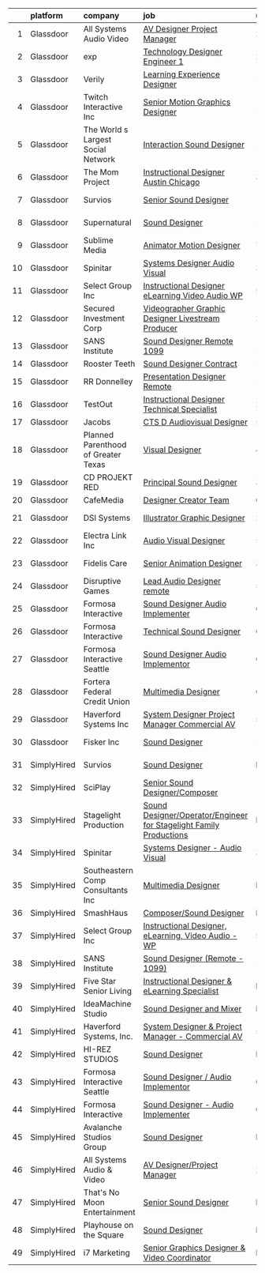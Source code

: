 

|    | platform    | company                             | job                                                                                                                                                                                                                                                                                                                                                                                                                                                                                                                                                                                                                                                                                                                                                                                                                                                                                                                                                                                                                                                                                                                       | update_time   | location                |
|---:|:------------|:------------------------------------|:--------------------------------------------------------------------------------------------------------------------------------------------------------------------------------------------------------------------------------------------------------------------------------------------------------------------------------------------------------------------------------------------------------------------------------------------------------------------------------------------------------------------------------------------------------------------------------------------------------------------------------------------------------------------------------------------------------------------------------------------------------------------------------------------------------------------------------------------------------------------------------------------------------------------------------------------------------------------------------------------------------------------------------------------------------------------------------------------------------------------------|:--------------|:------------------------|
|  1 | Glassdoor   | All Systems Audio   Video           | [AV Designer Project Manager](https://www.glassdoor.com/partner/jobListing.htm?pos=103&ao=1110586&s=58&guid=0000018113c1fc7dbc359dbafaf805c3&src=GD_JOB_AD&t=SR&vt=w&ea=1&cs=1_14456605&cb=1653893889453&jobListingId=1007899232303&cpc=B8AC0869831DBFA1&jrtk=3-0-1g49s3v503c5a001-1g49s3v5dq0u9800-fd91c325230a0d8f--6NYlbfkN0AiXPlSCmAt8JanzF0pDtDYmr9L8zmHkbn3Rt-Ph3jD-4_NMlTB1NCUp5hv0EZwa34TYv_hro2g7yOOpOBQ3iD38iKKEYHyxR5F9GqpUANBe--ODh-PZ4cVsyZjkdo3KXB2yPJwXkZVMM1I6x6V1ow3sqUjRTrFzwZoAGiDbLm2EA8zveNuQWIatZ1XLbMjG_mteWhyvZdxUQWGI2XrAdhEjHfSlGJ2zDBTJujaP83aI9UD3yPGUZGaWYpn5mMU1LI4mlqltZns_bIWpnx3Dx4zhsMUdvMtwiraGhfT9HkC2oQt6F0Ernv6RhTDlD59vuz0rufCXYntxKEYs-kuWCFIAqfJrTSO3DzVSlA47w5e2U2aE55oeb3F4B5wRvAaVp_E7_B89Rsgf-f-s6uB5ij7XHMz_luzLmEfypIIgFrwiFnMOycsiGwfaP5KxstyhhF1TBuxR3RymFpVVlCFc_tFZ3NC-wjRIc3RAQ_upTgmLbX2gpB5Y-msRfTN3gyKWRGcEpHLk9KdNw%3D%3D)                                                                                                                                                                                                                                        | 2d            | Hatboro, PA             |
|  2 | Glassdoor   | exp                                 | [Technology Designer Engineer 1](https://www.glassdoor.com/partner/jobListing.htm?pos=124&ao=1136043&s=58&guid=0000018113c1fc7dbc359dbafaf805c3&src=GD_JOB_AD&t=SR&vt=w&cs=1_2c3ff6b3&cb=1653893889455&jobListingId=1007899351384&jrtk=3-0-1g49s3v503c5a001-1g49s3v5dq0u9800-b1f69bf9e7d62bbf-)                                                                                                                                                                                                                                                                                                                                                                                                                                                                                                                                                                                                                                                                                                                                                                                                                           | 2d            | Coral Gables, FL        |
|  3 | Glassdoor   | Verily                              | [Learning Experience Designer](https://www.glassdoor.com/partner/jobListing.htm?pos=127&ao=1136043&s=58&guid=0000018113c1fc7dbc359dbafaf805c3&src=GD_JOB_AD&t=SR&vt=w&ea=1&cs=1_5123d42e&cb=1653893889456&jobListingId=1007867874321&jrtk=3-0-1g49s3v503c5a001-1g49s3v5dq0u9800-3e7d36ded86b58a4-)                                                                                                                                                                                                                                                                                                                                                                                                                                                                                                                                                                                                                                                                                                                                                                                                                        | 13d           | South San Francisco, CA |
|  4 | Glassdoor   | Twitch Interactive  Inc             | [Senior Motion Graphics Designer](https://www.glassdoor.com/partner/jobListing.htm?pos=128&ao=1136043&s=58&guid=0000018113c1fc7dbc359dbafaf805c3&src=GD_JOB_AD&t=SR&vt=w&cs=1_580da82f&cb=1653893889456&jobListingId=1007877108347&jrtk=3-0-1g49s3v503c5a001-1g49s3v5dq0u9800-11c260c4e203b8e7-)                                                                                                                                                                                                                                                                                                                                                                                                                                                                                                                                                                                                                                                                                                                                                                                                                          | 10d           | Los Angeles, CA         |
|  5 | Glassdoor   | The World s Largest Social Network  | [Interaction Sound Designer](https://www.glassdoor.com/partner/jobListing.htm?pos=108&ao=1110586&s=58&guid=0000018113c1fc7dbc359dbafaf805c3&src=GD_JOB_AD&t=SR&vt=w&ea=1&cs=1_5a58f45b&cb=1653893889455&jobListingId=1007875077537&cpc=654405A9B1E0A9F5&jrtk=3-0-1g49s3v503c5a001-1g49s3v5dq0u9800-df0d68b83c79321e--6NYlbfkN0DSgjPPcnEdvoK3uuxfISLALE6pB1FR7YSHOr_tSg5_QGIhoz_2VqUepdcKLBLI_zQfseoHRbL_z1N3qdKsw0z0CQCyIZgX9aXMncbEf7fYfGtX0HpM_BrvKvuhHEK2MOdjLfQD8jHe5lgPyN0VMvQeBI3cmaPp4-SJBe-EgxCoZhubb4qhr21jN299zNVw8PrA1Lkynr59m-FWtkk3V6D1savde9By1a9R8vMwju8--3l_5yO-lMrirYMjJJj9PJrfbHJ9K0uqQNGqlFDOpcbvZo1h0lGn_w9MvxAmXTPDLZzlXw01zrYf0BkGL9X8AyIzp1v9FO5OES2FcjNxZo8jS4RunxPliWuY4Aa2q9786ri08tDQtW59apO9tAMec7UJtoBv-KjykMkt2tYSSPMz9_jZpe3eChlrd2k3F7bOZhadN4hBF_sUI1mBm9Ua3XtzFs6sPP5CFDyptcWc4VgZl_90MYpAKksQN-L8d9w3FSM2HNRDezVZrhdEeg0F60p0ZUj_wpgAJg46EqFRAFAlEzbLHGysZp7OIas6DQXIr8vqHQoSYP6-Qm11NKLqMhtzI3MDyJpB3A%3D%3D)                                                                                                                                                                         | 11d           | Los Angeles, CA         |
|  6 | Glassdoor   | The Mom Project                     | [Instructional Designer  Austin Chicago ](https://www.glassdoor.com/partner/jobListing.htm?pos=109&ao=1110586&s=58&guid=0000018113c1fc7dbc359dbafaf805c3&src=GD_JOB_AD&t=SR&vt=w&cs=1_ce6c7a38&cb=1653893889454&jobListingId=1007896401349&cpc=334ABAF5D42DC775&jrtk=3-0-1g49s3v503c5a001-1g49s3v5dq0u9800-5cafd94954310769--6NYlbfkN0BDp_epf89aHDQhKpPegNJQ_ldQpEFZQsM9OcONMGxWx6pU56EKHF58QjVdAUvn2gU_Aj6odxKroD9E_XJAShfE4x96oZPtwlpL9riDswYhA_HCRbpaA31FOxUJ7hyAz_8GjCAxyR1mStOI9AXYkP6HZnagzZbMEohLjCMr4ODlW4bl4TrcXVl3ZeLQaRmdRNQ8EMvBQb4f2sKiE7tEGESY3Mlj_drevGh91FfDPx59DN48jNBlADxXY8rWo1HCc-c5fMPG2XEYb2sVwPyFENc0EN_y3UdkuCJ7XNn3N_16fEpxcPgF_xEa3Nsf4PVnlQrUWtUGioNnzJQxj7eyRbdkIPHoymwlHPJA9vfXNj5Q79vtS8lxOOoQDM-DmJ-oBYNHxGTVSQvKwLNYRRENQ3PDfq3Slf8ZMZ8weXuC_KfFcad3Zr-rK9TwVix_Yw24ZLb8JqNFI5_-xk9G8JS7L-h0B8kf9qLLV7mqbkRX3V6iombdhr96XcER_xaYLn-7ORJsYgNfsHx1fppOEpRGd3nJAlpKDcSz_7Wc0mXP54mqzdC6qmLagnUECsVit6GRzXxFgzz92YvX_lfZNBUmOoocMM463X7gTUQfvEf70cMnLBwAO-6McGOG3769bcYaM1kQLjsA3fEWrCr3nHH47b66wMW4neQYvDyc-LvLE1Sz31FZ-Rp6lcmpMlQOZfr2Cw_SQc1wj9fnmbcUT783ClAZUVN2_fOcvwYcQLefkujqeg%3D%3D) | 3d            | Austin, TX              |
|  7 | Glassdoor   | Survios                             | [Senior Sound Designer](https://www.glassdoor.com/partner/jobListing.htm?pos=115&ao=1136043&s=58&guid=0000018113c1fc7dbc359dbafaf805c3&src=GD_JOB_AD&t=SR&vt=w&ea=1&cs=1_1551a69e&cb=1653893889455&jobListingId=1007874059145&jrtk=3-0-1g49s3v503c5a001-1g49s3v5dq0u9800-ba1efa788d0c91b9-)                                                                                                                                                                                                                                                                                                                                                                                                                                                                                                                                                                                                                                                                                                                                                                                                                               | 11d           | Marina del Rey, CA      |
|  8 | Glassdoor   | Supernatural                        | [Sound Designer](https://www.glassdoor.com/partner/jobListing.htm?pos=113&ao=1136043&s=58&guid=0000018113c1fc7dbc359dbafaf805c3&src=GD_JOB_AD&t=SR&vt=w&cs=1_cd341a02&cb=1653893889455&jobListingId=1007877114054&jrtk=3-0-1g49s3v503c5a001-1g49s3v5dq0u9800-38116dd898de830c-)                                                                                                                                                                                                                                                                                                                                                                                                                                                                                                                                                                                                                                                                                                                                                                                                                                           | 10d           | Los Angeles, CA         |
|  9 | Glassdoor   | Sublime Media                       | [Animator Motion Designer](https://www.glassdoor.com/partner/jobListing.htm?pos=121&ao=1136043&s=58&guid=0000018113c1fc7dbc359dbafaf805c3&src=GD_JOB_AD&t=SR&vt=w&ea=1&cs=1_65f9cc1e&cb=1653893889455&jobListingId=1007882534268&jrtk=3-0-1g49s3v503c5a001-1g49s3v5dq0u9800-201f405589a83ce1-)                                                                                                                                                                                                                                                                                                                                                                                                                                                                                                                                                                                                                                                                                                                                                                                                                            | 7d            | Remote                  |
| 10 | Glassdoor   | Spinitar                            | [Systems Designer   Audio Visual](https://www.glassdoor.com/partner/jobListing.htm?pos=101&ao=1110586&s=58&guid=0000018113c1fc7dbc359dbafaf805c3&src=GD_JOB_AD&t=SR&vt=w&ea=1&cs=1_dce22fe1&cb=1653893889453&jobListingId=1007895108335&cpc=E8335F9D5EB3FC28&jrtk=3-0-1g49s3v503c5a001-1g49s3v5dq0u9800-8b99b70d5cb4809c--6NYlbfkN0BCwuzSvVGrwMKcS4Cwwk4Je06HB02DjY5DE7H2W-rBoemXh41otp9XrJMVogV8N1uh7R55-Yt8t_oTZ2_uh-SyrCAm8nIThqQcap6vNpyS3ul8AfBivzIuzJDYE1H8JYFJO4fqHRMN5sEfuVeq9Dj90ZEWrXnClq1q4ku-4TOOs09kmMcGLHhdOeituqYYc0iaj4QBacTiQ8Z9ChO9Wlr0SVpUaRwizknFKoTyoIEFqubA88NY_2j1UJ-Tj7I0YxH0l15QV_P-m9C0NZfwSZSSelRLOOzyWdCzVggf_ghY-2yxUwbahKJgI7cMlMbls6z3HPddeGbEh-BESjv-AMIkbDIDDTwh8JkAv27AQ8oh2RZA-dR2cRKgiows6MxE89EvU73FC_95dS-GMWxsqVKhlkZjby8oimb_vUu-bGwKjrhPoHwMvnrPU3rqW1ITA8Dme-glQaE79AQHCT36fFUKkJuQ4iT2rr6kOMfOCII9JRzhvUGaRZH60GmIkcmSGEnn1Buno_Jn0rdcnV-2rv1G)                                                                                                                                                                                                                                | 3d            | La Mirada, CA           |
| 11 | Glassdoor   | Select Group Inc                    | [Instructional Designer  eLearning  Video Audio   WP](https://www.glassdoor.com/partner/jobListing.htm?pos=105&ao=1110586&s=58&guid=0000018113c1fc7dbc359dbafaf805c3&src=GD_JOB_AD&t=SR&vt=w&ea=1&cs=1_3bdfcc07&cb=1653893889454&jobListingId=1007889748640&cpc=AA7790897323AD50&jrtk=3-0-1g49s3v503c5a001-1g49s3v5dq0u9800-1818357676fef37f--6NYlbfkN0Bcn-ADAbRvyrq3DH3YqD1gQOSfU_zTPvvfh0XXiz3pBAa41gXbEVBKQgVaXyt5edLHCaaEzM3rHO_oVjO85hSg07GXWtT04AGsaTVhYSnqW0M2n83DnmTTyKOrC0gkKUitNSFtMR1Eue2W1d0Bp6cgZLlnioZj1ItV0NlNiIh67HjMKb4GZ96Okf6dyD1-fdfrHcbRiMqRnhvYF33ltVgtZxzVS3vBb4nAqoIPt6z-oJBvP_CBVKKV45eecC6iGhkkB6zX-Ou4yUEu5yF34VcLONuwF4hnZJTTW4h1KgzyAHLL2o8yyic2gsEHz5TNcHmH4HVIAF1sNVFZ1Szh7zOpcNI3UQJq132tXpzpQ_PjeZSiu3ZtTpPvIXJIP0jADJ3mW5owjv4w4rJjA0UUdCODr-esEvrgMihzYvKKn5raf2uKTAR-UXwyyCPK22x2VT7UkIfyRHNzWBgnfLink2Xe3DfjswZDw31U2T4rAEaLz4zBiqpstJ8Ixcc5VxJBeL7REHtnhE-kqg%3D%3D)                                                                                                                                                                                                                | 5d            | White Plains, NY        |
| 12 | Glassdoor   | Secured Investment Corp             | [Videographer Graphic Designer Livestream Producer](https://www.glassdoor.com/partner/jobListing.htm?pos=104&ao=1110586&s=58&guid=0000018113c1fc7dbc359dbafaf805c3&src=GD_JOB_AD&t=SR&vt=w&ea=1&cs=1_5a95cf0f&cb=1653893889454&jobListingId=1007899189650&cpc=63C68CF611DF075E&jrtk=3-0-1g49s3v503c5a001-1g49s3v5dq0u9800-7f0ceb903ccd82a2--6NYlbfkN0D4nuovUOU2dPryPr7-xanE7ZFWASvaSyNm3BqXIbrO0uyhd67VZajYZ-g3Z5kB9o8LrIFUm0w0OMIQ-ho5CIdmcCbtcDvlB4malkuF2q47lDcLPBKG3ZBh__NN26sslL_b4IMAItDF6eiQJgN8C-j1GVeaYX0kq_JEj4XjckwU54hD65YrOXuAUAgMwiN8_Tdagqj77LVrGkMu42v7GN39YDrsynZOVBNNf7zIP2b-YOza2f5o9TFpP9VV-Gho-j7qygcdx_gImA_zJtfueoyv5nl0B0jBZOhZ-irtm72Kof5ltA7h1DESBaavWkhp3oY6eTVkPKYnVAD5kRw5xso_uWaqXfkvj0uF8L5hKK--EOK11ZBF9V6ZMJCxPNO8B7vRgRvy2D_VIJR1rxPVDvp7jElR3L7TKCs9KTmBFx69ewU3UOyAlxfdbjPj-nB1SSZTgjHMImIdGyQJVmvEdadu6MB3Y8LUKJYjt_NveyuvAUY7qRanszOcTU5kmtiYRrFO3BJ-qlYfEg%3D%3D)                                                                                                                                                                                                                  | 2d            | Coeur d'Alene, ID       |
| 13 | Glassdoor   | SANS Institute                      | [Sound Designer  Remote   1099 ](https://www.glassdoor.com/partner/jobListing.htm?pos=112&ao=1136043&s=58&guid=0000018113c1fc7dbc359dbafaf805c3&src=GD_JOB_AD&t=SR&vt=w&ea=1&cs=1_bf6e0130&cb=1653893889455&jobListingId=1007868278827&jrtk=3-0-1g49s3v503c5a001-1g49s3v5dq0u9800-d1cba237f2f3cf9b-)                                                                                                                                                                                                                                                                                                                                                                                                                                                                                                                                                                                                                                                                                                                                                                                                                      | 13d           | Bethesda, MD            |
| 14 | Glassdoor   | Rooster Teeth                       | [Sound Designer   Contract](https://www.glassdoor.com/partner/jobListing.htm?pos=111&ao=1136043&s=58&guid=0000018113c1fc7dbc359dbafaf805c3&src=GD_JOB_AD&t=SR&vt=w&cs=1_44f5d6da&cb=1653893889455&jobListingId=1007874483363&jrtk=3-0-1g49s3v503c5a001-1g49s3v5dq0u9800-93a11b009d75416b-)                                                                                                                                                                                                                                                                                                                                                                                                                                                                                                                                                                                                                                                                                                                                                                                                                                | 11d           | Austin, TX              |
| 15 | Glassdoor   | RR Donnelley                        | [Presentation Designer  Remote ](https://www.glassdoor.com/partner/jobListing.htm?pos=118&ao=1136043&s=58&guid=0000018113c1fc7dbc359dbafaf805c3&src=GD_JOB_AD&t=SR&vt=w&cs=1_3d3a13c5&cb=1653893889455&jobListingId=1007878134242&jrtk=3-0-1g49s3v503c5a001-1g49s3v5dq0u9800-2796b47e6a88064f-)                                                                                                                                                                                                                                                                                                                                                                                                                                                                                                                                                                                                                                                                                                                                                                                                                           | 10d           | Phoenix, AZ             |
| 16 | Glassdoor   | TestOut                             | [Instructional Designer Technical Specialist](https://www.glassdoor.com/partner/jobListing.htm?pos=106&ao=1110586&s=58&guid=0000018113c1fc7dbc359dbafaf805c3&src=GD_JOB_AD&t=SR&vt=w&ea=1&cs=1_d8e28e40&cb=1653893889454&jobListingId=1007899156961&cpc=76BDADE3D6D9A820&jrtk=3-0-1g49s3v503c5a001-1g49s3v5dq0u9800-bcc2218e43bef354--6NYlbfkN0DvEm3ZFflYNZDyIfyg5N-cpxjGt5mtAUGKsixrF0JahE-ST3RHWlGLKAX8qHSrKhaO78JmdLbtjvOg6ekRbzm2HOWfCjmrgFIkNsWmRJMrtt_3-5-Iakoth1Gulzc5JmAQEowbwjV2UyZ08YxkzCbUj1FCHenoC3P3kzoRzrcuqgSZCbG8xyyPQo1f5ArWBVNlvxMlwLWyliu9yoGuzy5Qf5_t1D5BKIAF7Ne1z-exSc9EfsBXOPiMCalSvijoWeJ-v-C9XfR3UFcqpoYd6VTMT6j7eyjeJkNP22vWeiwZ8wujaoWtW2N-m6EGP_ihqyWPyV09u6R9PVqwHAs8ff8WzP_smYgnDXzkslvpp2OpZL2sbWAmyfLfh_xT54nH6p_NhJSOKBMzw5YylwJTWuFV_pTfiM0dKe3Ta9NFc1tA28u4e9XEbs_CYilxayH_paBNTgUwGmjkMWspdL2AmMZb4xRQS_gb-226rXnlfbx3axsMcm35w_P-dSEuDBJQQ6V8vNtKS0WO-egAK-j2NdidreRDk6KVFhm7uBk5ESq9iUOC5IYITscd76kV6DiO2vuRoBeVfeLnht4bZtT9Mka1)                                                                                                                                                    | 2d            | Pleasant Grove, UT      |
| 17 | Glassdoor   | Jacobs                              | [CTS D   Audiovisual Designer](https://www.glassdoor.com/partner/jobListing.htm?pos=120&ao=1136043&s=58&guid=0000018113c1fc7dbc359dbafaf805c3&src=GD_JOB_AD&t=SR&vt=w&cs=1_f5b08f35&cb=1653893889455&jobListingId=1007887981784&jrtk=3-0-1g49s3v503c5a001-1g49s3v5dq0u9800-858ddffe5d652073-)                                                                                                                                                                                                                                                                                                                                                                                                                                                                                                                                                                                                                                                                                                                                                                                                                             | 5d            | Austin, TX              |
| 18 | Glassdoor   | Planned Parenthood of Greater Texas | [Visual Designer](https://www.glassdoor.com/partner/jobListing.htm?pos=125&ao=1136043&s=58&guid=0000018113c1fc7dbc359dbafaf805c3&src=GD_JOB_AD&t=SR&vt=w&cs=1_9b89d05a&cb=1653893889455&jobListingId=1007892953765&jrtk=3-0-1g49s3v503c5a001-1g49s3v5dq0u9800-c5d9722d2779e937-)                                                                                                                                                                                                                                                                                                                                                                                                                                                                                                                                                                                                                                                                                                                                                                                                                                          | 4d            | Austin, TX              |
| 19 | Glassdoor   | CD PROJEKT RED                      | [Principal Sound Designer](https://www.glassdoor.com/partner/jobListing.htm?pos=117&ao=1136043&s=58&guid=0000018113c1fc7dbc359dbafaf805c3&src=GD_JOB_AD&t=SR&vt=w&ea=1&cs=1_1c574cf5&cb=1653893889455&jobListingId=1007896683232&jrtk=3-0-1g49s3v503c5a001-1g49s3v5dq0u9800-2f47e705cfda3598-)                                                                                                                                                                                                                                                                                                                                                                                                                                                                                                                                                                                                                                                                                                                                                                                                                            | 3d            | Boston, MA              |
| 20 | Glassdoor   | CafeMedia                           | [Designer  Creator Team](https://www.glassdoor.com/partner/jobListing.htm?pos=123&ao=1136043&s=58&guid=0000018113c1fc7dbc359dbafaf805c3&src=GD_JOB_AD&t=SR&vt=w&ea=1&cs=1_0046052c&cb=1653893889456&jobListingId=1007886752799&jrtk=3-0-1g49s3v503c5a001-1g49s3v5dq0u9800-5f2734f9fc35e059-)                                                                                                                                                                                                                                                                                                                                                                                                                                                                                                                                                                                                                                                                                                                                                                                                                              | 6d            | Remote                  |
| 21 | Glassdoor   | DSI Systems                         | [Illustrator Graphic Designer](https://www.glassdoor.com/partner/jobListing.htm?pos=107&ao=1110586&s=58&guid=0000018113c1fc7dbc359dbafaf805c3&src=GD_JOB_AD&t=SR&vt=w&ea=1&cs=1_257d830a&cb=1653893889454&jobListingId=1007898755202&cpc=4F748F1840550ABC&jrtk=3-0-1g49s3v503c5a001-1g49s3v5dq0u9800-b6042ca925bdaaa1--6NYlbfkN0CI6x2EAPHyLgHY1_5Webl2QLjpyWqD-V-K9F663w0wPL9kZpUrpgKirM8qcErG96Rnxi9fSOBY-C0VKXfo6Gm-GSONb4NATYwuyB4oQopcG3WIABYRabMghT23k-yzajPfOPSxGru0bvvL2NIOv14Qq3pt5ed2o9QBoLlffPA8Oef2ZFBNbX1VmsP60d0XsD-oGvO5-Run2L_y9D8JgQyqH8P4K8NfBs_NY9gTp6PfX5K5FX221ZcFG1GN9PehXXGZnbsS1NsNSm0uzJkLk34zq8XK9HDGHDWu4t462kn5pkBW6-1-kINPMFfP6RJ7tftgTyUNQpw3pZaAth5EzaR_zVNG2zxLzyftEg0fNwKZOPUk13mHeMkXLmB6JLsWD0_DZC8S4Xc51WOatQSOc7ZKq21hD8Drn8Np-6zBOgRBMKD1-LxG_Dt8e6n-vlUoozFm-h64-gSB80doMh_LVFQk8tazvn-IKqrvSGC8A-sJF5AnWFPblV3rn9OxLgBS_ucwhQZjB2z6HQ%3D%3D)                                                                                                                                                                                                                                       | 2d            | Richardson, TX          |
| 22 | Glassdoor   | Electra Link  Inc                   | [Audio Visual Designer](https://www.glassdoor.com/partner/jobListing.htm?pos=129&ao=1136043&s=58&guid=0000018113c1fc7dbc359dbafaf805c3&src=GD_JOB_AD&t=SR&vt=w&ea=1&cs=1_3d1b1c36&cb=1653893889456&jobListingId=1007889327047&jrtk=3-0-1g49s3v503c5a001-1g49s3v5dq0u9800-67a585ac946bfc25-)                                                                                                                                                                                                                                                                                                                                                                                                                                                                                                                                                                                                                                                                                                                                                                                                                               | 5d            | Dallas, TX              |
| 23 | Glassdoor   | Fidelis Care                        | [Senior Animation Designer](https://www.glassdoor.com/partner/jobListing.htm?pos=130&ao=1136043&s=58&guid=0000018113c1fc7dbc359dbafaf805c3&src=GD_JOB_AD&t=SR&vt=w&cs=1_09282552&cb=1653893889456&jobListingId=1007895559015&jrtk=3-0-1g49s3v503c5a001-1g49s3v5dq0u9800-7f91b6f8ed4e3197-)                                                                                                                                                                                                                                                                                                                                                                                                                                                                                                                                                                                                                                                                                                                                                                                                                                | 3d            | Long Island City, NY    |
| 24 | Glassdoor   | Disruptive Games                    | [Lead Audio Designer  remote ](https://www.glassdoor.com/partner/jobListing.htm?pos=119&ao=1136043&s=58&guid=0000018113c1fc7dbc359dbafaf805c3&src=GD_JOB_AD&t=SR&vt=w&ea=1&cs=1_9441b5d6&cb=1653893889455&jobListingId=1007890195916&jrtk=3-0-1g49s3v503c5a001-1g49s3v5dq0u9800-c951ca15624d77da-)                                                                                                                                                                                                                                                                                                                                                                                                                                                                                                                                                                                                                                                                                                                                                                                                                        | 5d            | Berkeley, CA            |
| 25 | Glassdoor   | Formosa Interactive                 | [Sound Designer   Audio Implementer](https://www.glassdoor.com/partner/jobListing.htm?pos=114&ao=1136043&s=58&guid=0000018113c1fc7dbc359dbafaf805c3&src=GD_JOB_AD&t=SR&vt=w&ea=1&cs=1_d0852905&cb=1653893889455&jobListingId=1007885916795&jrtk=3-0-1g49s3v503c5a001-1g49s3v5dq0u9800-9065d1cb011af455-)                                                                                                                                                                                                                                                                                                                                                                                                                                                                                                                                                                                                                                                                                                                                                                                                                  | 6d            | Burbank, CA             |
| 26 | Glassdoor   | Formosa Interactive                 | [Technical Sound Designer](https://www.glassdoor.com/partner/jobListing.htm?pos=122&ao=1136043&s=58&guid=0000018113c1fc7dbc359dbafaf805c3&src=GD_JOB_AD&t=SR&vt=w&ea=1&cs=1_df0e8293&cb=1653893889455&jobListingId=1007885916823&jrtk=3-0-1g49s3v503c5a001-1g49s3v5dq0u9800-ea98209ebf4adadd-)                                                                                                                                                                                                                                                                                                                                                                                                                                                                                                                                                                                                                                                                                                                                                                                                                            | 6d            | Seattle, WA             |
| 27 | Glassdoor   | Formosa Interactive Seattle         | [Sound Designer   Audio Implementor](https://www.glassdoor.com/partner/jobListing.htm?pos=110&ao=1136043&s=58&guid=0000018113c1fc7dbc359dbafaf805c3&src=GD_JOB_AD&t=SR&vt=w&ea=1&cs=1_eadf9223&cb=1653893889455&jobListingId=1007885916878&jrtk=3-0-1g49s3v503c5a001-1g49s3v5dq0u9800-794c7b7ef5383eae-)                                                                                                                                                                                                                                                                                                                                                                                                                                                                                                                                                                                                                                                                                                                                                                                                                  | 6d            | Seattle, WA             |
| 28 | Glassdoor   | Fortera Federal Credit Union        | [Multimedia Designer](https://www.glassdoor.com/partner/jobListing.htm?pos=126&ao=1136043&s=58&guid=0000018113c1fc7dbc359dbafaf805c3&src=GD_JOB_AD&t=SR&vt=w&ea=1&cs=1_3d298cea&cb=1653893889456&jobListingId=1007887353960&jrtk=3-0-1g49s3v503c5a001-1g49s3v5dq0u9800-52b7b62e7896e00c-)                                                                                                                                                                                                                                                                                                                                                                                                                                                                                                                                                                                                                                                                                                                                                                                                                                 | 6d            | Clarksville, TN         |
| 29 | Glassdoor   | Haverford Systems  Inc              | [System Designer   Project Manager   Commercial AV](https://www.glassdoor.com/partner/jobListing.htm?pos=102&ao=1110586&s=58&guid=0000018113c1fc7dbc359dbafaf805c3&src=GD_JOB_AD&t=SR&vt=w&ea=1&cs=1_b61af836&cb=1653893889453&jobListingId=1007889773725&cpc=96E1A433F3032DCA&jrtk=3-0-1g49s3v503c5a001-1g49s3v5dq0u9800-e51445d99bf03956--6NYlbfkN0AOai4q8SHtVGvpymIv1AqJNcts_oYSQRMSo6CPl_XpoQScRLVMW98pcgQLn9n4tLpJYMrnX4tlJVg2sasHpk3TWqPjnIBoyh4au__ve-4Nh3XVlObcar0NVB98uZX8s9QOqFtJBjdvwE1-rv4qIch0qLMj18DuCAnWJtVax55ziuOquI2OXUNrbdhqSciewYfvgKKHaxCPCZmmh4n-tkirR160xr8IkYMsh-VrR5OxhmNGWcsHPLjzEywN4FbGNShDxY9h7ahT0I1ZRX7stFXeV8nPNjAx1NhQGD3wgmi29p5RQWfx2G4ubMN8RcF1FxS7GouQIw-EaUxVSo5AFXvxZnhoKHH9NtuUBnyzYAV5w0DpLXC3_gKrCLQHlozMoPozKwRhTH1N4EOagfjZ1k8hlL9uyDdGmjpT3XFA38EG34mS2i3wlPKtSimHFYABR3GlbTQ7Ywl0-R5sPeUm9DyraiJEaDgPLH4AoE0XOY0ZJXHJwxMb8YMu9_9mRKz20efovdgvqLbwEIz13a83sG7pl1n1Cbx6g9aHH58DcSmjfA%3D%3D)                                                                                                                                                                                  | 5d            | Downingtown, PA         |
| 30 | Glassdoor   | Fisker Inc                          | [Sound Designer](https://www.glassdoor.com/partner/jobListing.htm?pos=116&ao=1136043&s=58&guid=0000018113c1fc7dbc359dbafaf805c3&src=GD_JOB_AD&t=SR&vt=w&cs=1_a78fa2b3&cb=1653893889455&jobListingId=1007877695356&jrtk=3-0-1g49s3v503c5a001-1g49s3v5dq0u9800-99a8529283b49395-)                                                                                                                                                                                                                                                                                                                                                                                                                                                                                                                                                                                                                                                                                                                                                                                                                                           | 10d           | Manhattan Beach, CA     |
| 31 | SimplyHired | Survios                             | [Sound Designer](https://www.simplyhired.com/job/GGf4JbShEJmtxragh-HP0RYhs5WpCO9pZtgQyta_p4JFm7cmj-H-Zw?q=sound+designer)                                                                                                                                                                                                                                                                                                                                                                                                                                                                                                                                                                                                                                                                                                                                                                                                                                                                                                                                                                                                 | Recently      | Marina del Rey, CA      |
| 32 | SimplyHired | SciPlay                             | [Senior Sound Designer/Composer](https://www.simplyhired.com/job/MFRkWFxMfYfHxn1BijUSjkZo0C-Bv5a8G2ysJXs28cOhYb7VjQZ7eg?q=sound+designer)                                                                                                                                                                                                                                                                                                                                                                                                                                                                                                                                                                                                                                                                                                                                                                                                                                                                                                                                                                                 | 11d           | United States           |
| 33 | SimplyHired | Stagelight Production               | [Sound Designer/Operator/Engineer for Stagelight Family Productions](https://www.simplyhired.com/job/VKgvWic7uY5sMxPqh11sLv5aSWGUerp8WXxwkIbcpqc5zhgErwHiZQ?q=sound+designer)                                                                                                                                                                                                                                                                                                                                                                                                                                                                                                                                                                                                                                                                                                                                                                                                                                                                                                                                             | Recently      | Los Angeles, CA         |
| 34 | SimplyHired | Spinitar                            | [Systems Designer - Audio Visual](https://www.simplyhired.com/job/k5TEL2Ld3-wwOuWjXgTUsGuUVg9wroYcCqasqhN2i20EMWtyUWoaEg?q=sound+designer)                                                                                                                                                                                                                                                                                                                                                                                                                                                                                                                                                                                                                                                                                                                                                                                                                                                                                                                                                                                | 3d            | La Mirada, CA           |
| 35 | SimplyHired | Southeastern Comp Consultants Inc   | [Multimedia Designer](https://www.simplyhired.com/job/Mlp0JKon-86z_khKecnB9-W0eJINBNwq3kDaNNZ36zFb1XcdSeRuAg?q=sound+designer)                                                                                                                                                                                                                                                                                                                                                                                                                                                                                                                                                                                                                                                                                                                                                                                                                                                                                                                                                                                            | Recently      | Austin, TX              |
| 36 | SimplyHired | SmashHaus                           | [Composer/Sound Designer](https://www.simplyhired.com/job/5TV44fqNq9OE9PTw8D83ASmeufu-2onYgJ8O5l4Y0t9TzOHHgUVKrQ?q=sound+designer)                                                                                                                                                                                                                                                                                                                                                                                                                                                                                                                                                                                                                                                                                                                                                                                                                                                                                                                                                                                        | Recently      | Remote                  |
| 37 | SimplyHired | Select Group Inc                    | [Instructional Designer, eLearning, Video Audio - WP](https://www.simplyhired.com/job/efcjX6zHJytP5y4WZvozHfSeSufNORx46jEyF33twJ0Ai1_0Xh8_ng?q=sound+designer)                                                                                                                                                                                                                                                                                                                                                                                                                                                                                                                                                                                                                                                                                                                                                                                                                                                                                                                                                            | 5d            | White Plains, NY        |
| 38 | SimplyHired | SANS Institute                      | [Sound Designer (Remote - 1099)](https://www.simplyhired.com/job/l5XtJmV5Za5NPAoCY67pJ8osv7Dd9cygFT5KvUQHRZZ5LCw9cI7qOA?q=sound+designer)                                                                                                                                                                                                                                                                                                                                                                                                                                                                                                                                                                                                                                                                                                                                                                                                                                                                                                                                                                                 | 13d           | Bethesda, MD            |
| 39 | SimplyHired | Five Star Senior Living             | [Instructional Designer & eLearning Specialist](https://www.simplyhired.com/job/oTZPL1wWK2cmOqji4vswi4vj0YGDnK7OTqW_Mj_7zFv6d-Vi6eIF7Q?q=sound+designer)                                                                                                                                                                                                                                                                                                                                                                                                                                                                                                                                                                                                                                                                                                                                                                                                                                                                                                                                                                  | Recently      | Newton, MA              |
| 40 | SimplyHired | IdeaMachine Studio                  | [Sound Designer and Mixer](https://www.simplyhired.com/job/3_cnKWbKCzfz8K406esix9aXeGkS2iLw6vp3jwYHfDLUWBO0TV9GDQ?q=sound+designer)                                                                                                                                                                                                                                                                                                                                                                                                                                                                                                                                                                                                                                                                                                                                                                                                                                                                                                                                                                                       | Recently      | San Francisco, CA       |
| 41 | SimplyHired | Haverford Systems, Inc.             | [System Designer & Project Manager - Commercial AV](https://www.simplyhired.com/job/kthy8_VHq4465o6Yqog5E5yaLr9AjHJxD98f1wL2MzljlVjNmDSJNQ?q=sound+designer)                                                                                                                                                                                                                                                                                                                                                                                                                                                                                                                                                                                                                                                                                                                                                                                                                                                                                                                                                              | 5d            | Downingtown, PA         |
| 42 | SimplyHired | HI-REZ STUDIOS                      | [Sound Designer](https://www.simplyhired.com/job/aA6iiJRrWdcirvdZUdRNwkyou34MRKChSdF1MZ7s6_co4dP2h9voUQ?q=sound+designer)                                                                                                                                                                                                                                                                                                                                                                                                                                                                                                                                                                                                                                                                                                                                                                                                                                                                                                                                                                                                 | Recently      | Remote                  |
| 43 | SimplyHired | Formosa Interactive Seattle         | [Sound Designer / Audio Implementor](https://www.simplyhired.com/job/vlF4rzpIgemNyADbSUoWC36FtYYh2ouWspqfTFtuxzveh07-6RCwmg?q=sound+designer)                                                                                                                                                                                                                                                                                                                                                                                                                                                                                                                                                                                                                                                                                                                                                                                                                                                                                                                                                                             | 6d            | Seattle, WA             |
| 44 | SimplyHired | Formosa Interactive                 | [Sound Designer - Audio Implementer](https://www.simplyhired.com/job/E63_BRjyLumhk01Bv7mOuaoR0vafXGhLD-NTsS2e6CEpoHi4FvqYnw?q=sound+designer)                                                                                                                                                                                                                                                                                                                                                                                                                                                                                                                                                                                                                                                                                                                                                                                                                                                                                                                                                                             | 6d            | Burbank, CA             |
| 45 | SimplyHired | Avalanche Studios Group             | [Sound Designer](https://www.simplyhired.com/job/lQ56dL4hE0QFlKl3bFobU4KE1n4VNMXQUExBD0jvYT0oDTVmOsXFqw?q=sound+designer)                                                                                                                                                                                                                                                                                                                                                                                                                                                                                                                                                                                                                                                                                                                                                                                                                                                                                                                                                                                                 | Recently      | New York, NY            |
| 46 | SimplyHired | All Systems Audio & Video           | [AV Designer/Project Manager](https://www.simplyhired.com/job/-aF9RlWPyRsvV7YoLM4l2dblW9DunYpvSJjJJ7R3QU7yXKZsCVgP2Q?q=sound+designer)                                                                                                                                                                                                                                                                                                                                                                                                                                                                                                                                                                                                                                                                                                                                                                                                                                                                                                                                                                                    | 2d            | Hatboro, PA             |
| 47 | SimplyHired | That's No Moon Entertainment        | [Senior Sound Designer](https://www.simplyhired.com/job/HAIZITV3eJRvAwlCAtjPXxFb-x6pdgRSjiUpE-qaQOkB9WpwIm4h0Q?q=sound+designer)                                                                                                                                                                                                                                                                                                                                                                                                                                                                                                                                                                                                                                                                                                                                                                                                                                                                                                                                                                                          | Recently      | Los Angeles, CA         |
| 48 | SimplyHired | Playhouse on the Square             | [Sound Designer](https://www.simplyhired.com/job/upfYW_PlePY9n9BtuRDvLMcFPxek8PcbDN8GyVB7gZpEBXeSlR7ieA?q=sound+designer)                                                                                                                                                                                                                                                                                                                                                                                                                                                                                                                                                                                                                                                                                                                                                                                                                                                                                                                                                                                                 | Recently      | Memphis, TN             |
| 49 | SimplyHired | i7 Marketing                        | [Senior Graphics Designer & Video Coordinator](https://www.simplyhired.com/job/4n3TG70GG5uWcUJLeAseo9ky15xYElw16AmoRsLP2qrV4LCVMasiEw?q=sound+designer)                                                                                                                                                                                                                                                                                                                                                                                                                                                                                                                                                                                                                                                                                                                                                                                                                                                                                                                                                                   | Recently      | Remote                  |